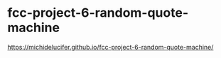 # fcc-project-6-random-quote-machine
https://michidelucifer.github.io/fcc-project-6-random-quote-machine/
